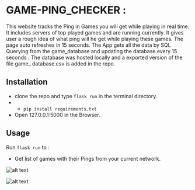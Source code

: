 # GAME-PING_CHECKER :
This website tracks the Ping in Games you will get while playing in real time. It includes servers of top played
games and are running currently. It gives user a rough idea of what ping will he get while playing these games.
The page auto refreshes in 15 seconds. The App gets all the data by SQL Querying from the game_database and 
updating the database every 15 seconds . The database was hosted locally and a exported version of the file game_
database.csv is added in the repo.




## Installation


* clone the repo and type `flask run` in the terminal directory.
* * `pip install requirements.txt`
* Open 127.0.0.1:5000 in the Browser.



## Usage


Run `flask run` to :
* Get list of games with their Pings from your current network.


![alt text](https://github.com/saifkwik/Game_Ping_Checker/blob/master/Screenshot-1.png)

![alt text](https://github.com/saifkwik/Game_Ping_Checker/blob/master/Screenshot-2.png)
